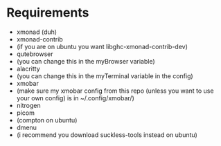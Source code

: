 # Requirements
* xmonad (duh)
* xmonad-contrib
 * (if you are on ubuntu you want libghc-xmonad-contrib-dev)
* qutebrowser
 * (you can change this in the myBrowser variable)
* alacritty
 * (you can change this in the myTerminal variable in the config)
* xmobar
 * (make sure my xmobar config from this repo (unless you want to use your own config) is in ~/.config/xmobar/)
* nitrogen
* picom
 * (compton on ubuntu)
* dmenu
 * (i recommend you download suckless-tools instead on ubuntu)
